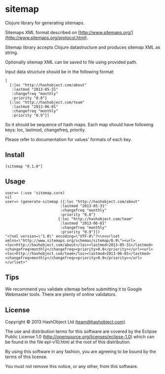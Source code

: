 # sitemap

Clojure library for generating sitemaps.

Sitemaps XML format described on [http://www.sitemaps.org/](http://www.sitemaps.org/protocol.html).

Sitemap library accepts Clojure datastructure and produces sitemap XML as string.

Optionally sitemap XML can be saved to file using provided path.

Input data structure should be in the following format:

```
[
  {:loc "http://hashobject.com/about"
   :lastmod "2013-05-31"
   :changefreq "monthly"
   :priority "0.8"}
  {:loc "http://hashobject.com/team"
   :lastmod "2013-06-01"
   :changefreq "monthly"
   :priority "0.9"}]
```

So it should be sequence of hash maps. Each map should have following keys: loc, lastmod,
changefreq, priority.

Please refer to documentation for values' formats of each key.


## Install

```
[sitemap "0.1.0"]
```

## Usage

```
user=> (:use 'sitemap.core)
nil
user=> (generate-sitemap [{:loc "http://hashobject.com/about"
                         :lastmod "2013-05-31"
                         :changefreq "monthly"
                         :priority "0.8"}
                        {:loc "http://hashobject.com/team"
                         :lastmod "2013-06-01"
                         :changefreq "monthly"
                         :priority "0.9"}])
"<?xml version=\"1.0\" encoding=\"UTF-8\"?>\n<urlset xmlns=\"http://www.sitemaps.org/schemas/sitemap/0.9\"><url><loc>http://hashobject.com/about</loc><lastmod>2013-05-31</lastmod><changefreq>monthly</changefreq><priority>0.8</priority></url><url><loc>http://hashobject.com/team</loc><lastmod>2013-06-01</lastmod><changefreq>monthly</changefreq><priority>0.9</priority></url></urlset>"
```

## Tips

We recommend you validate sitemap before submitting it to Google Webmaster tools.
There are plenty of online validators.


## License

Copyright © 2013 HashObject Ltd (team@hashobject.com).

The use and distribution terms for this software are covered by the Eclipse Public License 1.0 (http://opensource.org/licenses/eclipse-1.0) which can be found in the file epl-v10.html at the root of this distribution.

By using this software in any fashion, you are agreeing to be bound by the terms of this license.

You must not remove this notice, or any other, from this software.
